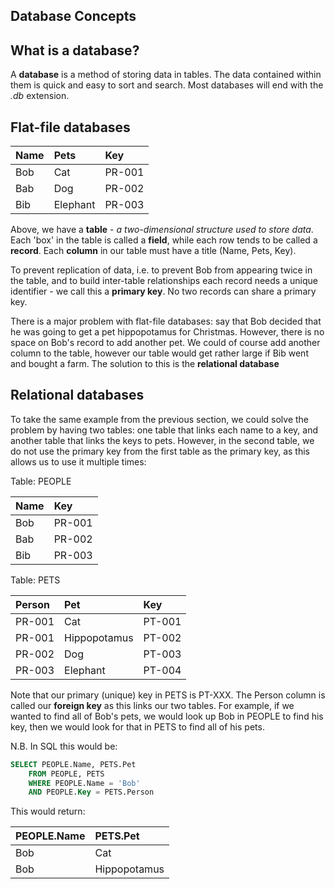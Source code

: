 Database Concepts
-----------------------

## What is a database?

A **database** is a method of storing data in tables. The data contained within them is quick and easy to sort and search. Most databases will end with the *.db* extension.

## Flat-file databases

|Name|Pets|Key|
|:---|:---|:--|
|Bob|Cat|PR-001|
|Bab|Dog|PR-002|
|Bib|Elephant|PR-003|

Above, we have a **table** - *a two-dimensional structure used to store data*. Each 'box' in the table is called a **field**, while each row tends to be called a **record**. Each **column** in our table must have a title (Name, Pets, Key).

To prevent replication of data, i.e. to prevent Bob from appearing twice in the table, and to build inter-table relationships each record needs a unique identifier - we call this a **primary key**. No two records can share a primary key.

There is a major problem with flat-file databases: say that Bob decided that he was going to get a pet hippopotamus for Christmas. However, there is no space on Bob's record to add another pet. We could of course add another column to the table, however our table would get rather large if Bib went and bought a farm. The solution to this is the **relational database**

## Relational databases

To take the same example from the previous section, we could solve the problem by having two tables: one table that links each name to a key, and another table that links the keys to pets. However, in the second table, we do not use the primary key from the first table as the primary key, as this allows us to use it multiple times:

Table: PEOPLE

|Name|Key|
|:---|:--|
|Bob|PR-001|
|Bab|PR-002|
|Bib|PR-003|

Table: PETS

|Person|Pet|Key|
|:-----|:--|:--|
|PR-001|Cat|PT-001|
|PR-001|Hippopotamus|PT-002|
|PR-002|Dog|PT-003|
|PR-003|Elephant|PT-004|

Note that our primary (unique) key in PETS is PT-XXX. The Person column is called our **foreign key** as this links our two tables. For example, if we wanted to find all of Bob's pets, we would look up Bob in PEOPLE to find his key, then we would look for that in PETS to find all of his pets.

N.B. In SQL this would be:
``` sql
SELECT PEOPLE.Name, PETS.Pet
	FROM PEOPLE, PETS
	WHERE PEOPLE.Name = 'Bob'
	AND PEOPLE.Key = PETS.Person
```

This would return:

|PEOPLE.Name|PETS.Pet|
|:----------|:-------|
|Bob|Cat|
|Bob|Hippopotamus|
